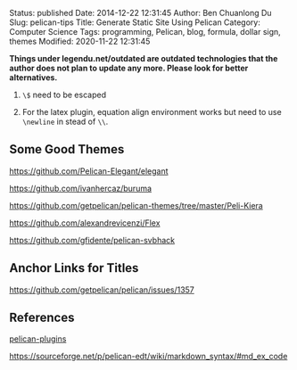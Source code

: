 Status: published
Date: 2014-12-22 12:31:45
Author: Ben Chuanlong Du
Slug: pelican-tips
Title: Generate Static Site Using Pelican
Category: Computer Science
Tags: programming, Pelican, blog, formula, dollar sign, themes
Modified: 2020-11-22 12:31:45

**Things under legendu.net/outdated are outdated technologies that the author does not plan to update any more. Please look for better alternatives.**

1. `\$` need to be escaped

2. For the latex plugin, 
    equation align environment works but need to use `\newline` in stead of `\\`.

## Some Good Themes

https://github.com/Pelican-Elegant/elegant

https://github.com/ivanhercaz/buruma

https://github.com/getpelican/pelican-themes/tree/master/Peli-Kiera

https://github.com/alexandrevicenzi/Flex

https://github.com/gfidente/pelican-svbhack


## Anchor Links for Titles

https://github.com/getpelican/pelican/issues/1357

## References

[pelican-plugins](https://github.com/pelican-plugins)

https://sourceforge.net/p/pelican-edt/wiki/markdown_syntax/#md_ex_code
